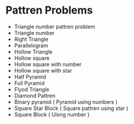 # Pattren Problems
- Triangle number pattren problem
- Triangle number
- Right Triangle
- Parallelogram
- Hollow Triangle
- Hollow square
- Hollow square with number
- Hollow square with star
- Half Pyramid
- Full Pyramid
- Flyod Triangle
- Diamond Pattren
- Binary pyramid ( Pyramid using numbers )
- Square Star Block ( Square pattren using star )
- Square Block ( Uisng number )
